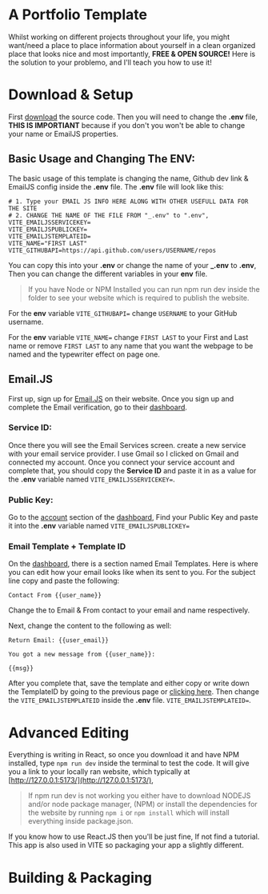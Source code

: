 # A Portfolio Template
Whilst working on different projects throughout your life, you might want/need a place to place information about yourself in a clean organized place that looks nice and most importantly, **FREE & OPEN SOURCE!** Here is the solution to your problemo, and I'll teach you how to use it!

# Download & Setup
First [download](https://github.com/ChezyName/portfollio) the source code. Then you will need to change the **.env** file, **THIS IS IMPORTIANT** because if you don't you won't be able to change your name or EmailJS properties.

## Basic Usage and Changing The ENV:
The basic usage of this template is changing the name, Github dev link & EmailJS config inside the **.env** file.
The **.env** file will look like this:

    # 1. Type your EMAIL JS INFO HERE ALONG WITH OTHER USEFULL DATA FOR THE SITE
    # 2. CHANGE THE NAME OF THE FILE FROM "_.env" to ".env",
    VITE_EMAILJSSERVICEKEY=
    VITE_EMAILJSPUBLICKEY=
    VITE_EMAILJSTEMPLATEID=
    VITE_NAME="FIRST LAST"
    VITE_GITHUBAPI=https://api.github.com/users/USERNAME/repos

You can copy this into your **.env** or change the name of your **_.env** to **.env**, Then you can change the different variables in your **env** file.

> If you have Node or NPM Installed you can run npm run dev inside the folder to see your website which is required to publish the website.

For the **env** variable `VITE_GITHUBAPI=` change `USERNAME` to your GitHub username.

For the **env** variable `VITE_NAME=` change `FIRST LAST` to your First and Last name or remove  `FIRST LAST` to any name that you want the webpage to be named and the typewriter effect on page one.

## Email.JS
First up, sign up for [Email.JS](https://www.emailjs.com/) on their website. Once you sign up and complete the Email verification, go to their [dashboard](https://dashboard.emailjs.com/admin).

### Service ID:
Once there you will see the Email Services screen. create a new service with your email service provider. I use Gmail so I clicked on Gmail and connected my account. Once you connect your service account and complete that, you should copy the **Service ID** and paste it in as a value for the **.env** variable named `VITE_EMAILJSSERVICEKEY=`.

### Public Key:
Go to the [account](https://dashboard.emailjs.com/admin/account) section of the [dashboard](https://dashboard.emailjs.com/admin),
Find your Public Key and paste it into the **.env** variable named `VITE_EMAILJSPUBLICKEY=`

### Email Template + Template ID
On the [dashboard](https://dashboard.emailjs.com/admin), there is a section named Email Templates. Here is where you can edit how your email looks like when its sent to you.
For the subject line copy and paste the following:

    Contact From {{user_name}}
   
Change the to Email & From contact to your email and name respectively.

Next, change the content to the following as well:

    Return Email: {{user_email}}

	You got a new message from {{user_name}}:

	{{msg}}

After you complete that, save the template and either copy or write down the TemplateID by going to the previous page or [clicking here](https://dashboard.emailjs.com/admin/templates). Then change the `VITE_EMAILJSTEMPLATEID` inside the **.env** file. `VITE_EMAILJSTEMPLATEID=`.

# Advanced Editing
Everything is writing in React, so once you download it and have NPM installed, type `npm run dev` inside the terminal to test the code. It will  give you a link to your locally ran website, which typically at [http://127.0.0.1:5173/](http://127.0.0.1:5173/),

> If npm run dev is not working you either have to download NODEJS and/or node package manager, (NPM) or install the dependencies for the website by running `npm i` or `npm install` which will install everything inside package.json.

If you know how to use React.JS then you'll be just fine, If not find a tutorial.
This app is also used in VITE so packaging your app a slightly different.

# Building & Packaging
